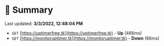 # 📖 Summary
Last updated: **3/3/2022, 12:48:04 PM**

- `GET` [https://uptimerfree.tk](https://uptimerfree.tk) - **Up** (466ms)
- `GET` [https://monitoruptimer.tk](https://monitoruptimer.tk) - **Down** (66ms)
